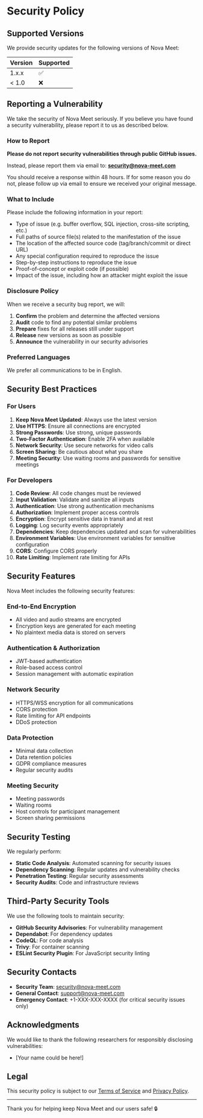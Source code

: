 # Security Policy

## Supported Versions

We provide security updates for the following versions of Nova Meet:

| Version | Supported          |
| ------- | ------------------ |
| 1.x.x   | :white_check_mark: |
| < 1.0   | :x:                |

## Reporting a Vulnerability

We take the security of Nova Meet seriously. If you believe you have found a security vulnerability, please report it to us as described below.

### How to Report

**Please do not report security vulnerabilities through public GitHub issues.**

Instead, please report them via email to: **security@nova-meet.com**

You should receive a response within 48 hours. If for some reason you do not, please follow up via email to ensure we received your original message.

### What to Include

Please include the following information in your report:

- Type of issue (e.g. buffer overflow, SQL injection, cross-site scripting, etc.)
- Full paths of source file(s) related to the manifestation of the issue
- The location of the affected source code (tag/branch/commit or direct URL)
- Any special configuration required to reproduce the issue
- Step-by-step instructions to reproduce the issue
- Proof-of-concept or exploit code (if possible)
- Impact of the issue, including how an attacker might exploit the issue

### Disclosure Policy

When we receive a security bug report, we will:

1. **Confirm** the problem and determine the affected versions
2. **Audit** code to find any potential similar problems
3. **Prepare** fixes for all releases still under support
4. **Release** new versions as soon as possible
5. **Announce** the vulnerability in our security advisories

### Preferred Languages

We prefer all communications to be in English.

## Security Best Practices

### For Users

1. **Keep Nova Meet Updated**: Always use the latest version
2. **Use HTTPS**: Ensure all connections are encrypted
3. **Strong Passwords**: Use strong, unique passwords
4. **Two-Factor Authentication**: Enable 2FA when available
5. **Network Security**: Use secure networks for video calls
6. **Screen Sharing**: Be cautious about what you share
7. **Meeting Security**: Use waiting rooms and passwords for sensitive meetings

### For Developers

1. **Code Review**: All code changes must be reviewed
2. **Input Validation**: Validate and sanitize all inputs
3. **Authentication**: Use strong authentication mechanisms
4. **Authorization**: Implement proper access controls
5. **Encryption**: Encrypt sensitive data in transit and at rest
6. **Logging**: Log security events appropriately
7. **Dependencies**: Keep dependencies updated and scan for vulnerabilities
8. **Environment Variables**: Use environment variables for sensitive configuration
9. **CORS**: Configure CORS properly
10. **Rate Limiting**: Implement rate limiting for APIs

## Security Features

Nova Meet includes the following security features:

### End-to-End Encryption
- All video and audio streams are encrypted
- Encryption keys are generated for each meeting
- No plaintext media data is stored on servers

### Authentication & Authorization
- JWT-based authentication
- Role-based access control
- Session management with automatic expiration

### Network Security
- HTTPS/WSS encryption for all communications
- CORS protection
- Rate limiting for API endpoints
- DDoS protection

### Data Protection
- Minimal data collection
- Data retention policies
- GDPR compliance measures
- Regular security audits

### Meeting Security
- Meeting passwords
- Waiting rooms
- Host controls for participant management
- Screen sharing permissions

## Security Testing

We regularly perform:

- **Static Code Analysis**: Automated scanning for security issues
- **Dependency Scanning**: Regular updates and vulnerability checks
- **Penetration Testing**: Regular security assessments
- **Security Audits**: Code and infrastructure reviews

## Third-Party Security Tools

We use the following tools to maintain security:

- **GitHub Security Advisories**: For vulnerability management
- **Dependabot**: For dependency updates
- **CodeQL**: For code analysis
- **Trivy**: For container scanning
- **ESLint Security Plugin**: For JavaScript security linting

## Security Contacts

- **Security Team**: security@nova-meet.com
- **General Contact**: support@nova-meet.com
- **Emergency Contact**: +1-XXX-XXX-XXXX (for critical security issues only)

## Acknowledgments

We would like to thank the following researchers for responsibly disclosing vulnerabilities:

- [Your name could be here!]

## Legal

This security policy is subject to our [Terms of Service](link-to-terms) and [Privacy Policy](link-to-privacy).

---

Thank you for helping keep Nova Meet and our users safe! 🔒
